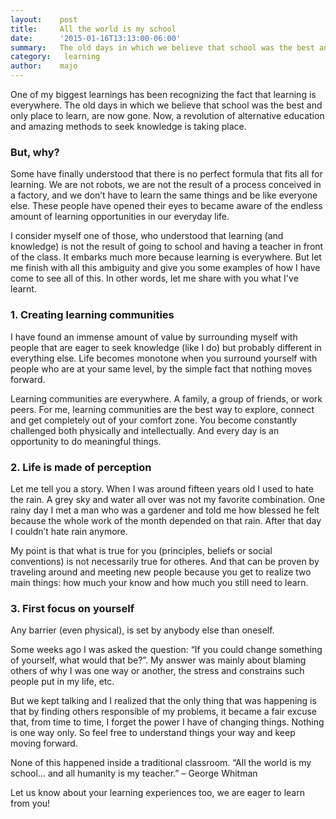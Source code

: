 ```yaml
---
layout:    post
title:     All the world is my school
date:      '2015-01-16T13:13:00-06:00'
summary:   The old days in which we believe that school was the best and only place to learn are changing. Instead, a revolution of alternative education and amazing methods to seek knowledge is taking place. Here's what I've learnt about these changes...
category:	learning
author:    majo
---
```


One of my biggest learnings has been recognizing the fact that learning is everywhere. The old days in which we believe that school was the best and only place to learn, are now gone. Now, a revolution of alternative education and amazing methods to seek knowledge is taking place. 

### But, why? 

Some have finally understood that there is no perfect formula that fits all for learning. We are not robots, we are not the result of a process conceived in a factory, and we don’t have to learn the same things and be like everyone else. These people have opened their eyes to became aware of the endless amount of learning opportunities in our everyday life. 

I consider myself one of those, who understood that learning (and knowledge) is not the result of going to school and having a teacher in front of the class. It embarks much more because learning is everywhere. But let me finish with all this ambiguity and give you some examples of how I have come to see all of this. In other words, let me share with you what I've learnt.

### 1. Creating learning communities

I have found an immense amount of value by surrounding myself with people that are eager to seek knowledge (like I do) but probably different in everything else. Life becomes monotone when you surround yourself with people who are at your same level, by the simple fact that nothing moves forward.

Learning communities are everywhere. A family, a group of friends, or work peers. For me, learning communities are the best way to explore, connect and get completely out of your comfort zone. You become constantly challenged both physically and intellectually. And every day is an opportunity to do meaningful things. 

### 2. Life is made of perception

Let me tell you a story. When I was around fifteen years old I used to hate the rain. A grey sky and water all over was not my favorite combination. One rainy day I met a man who was a gardener and told me how blessed he felt because the whole work of the month depended on that rain. After that day I couldn’t hate rain anymore. 

My point is that what is true for you (principles, beliefs or social conventions) is not necessarily true for otheres. And that can be proven by traveling around and meeting new people because you get to realize two main things: how much your know and how much you still need to learn. 


### 3. First focus on yourself

Any barrier (even physical), is set by anybody else than oneself. 

Some weeks ago I was asked the question: “If you could change something of yourself, what would that be?”. My answer was mainly about blaming others of why I was one way or another, the stress and constrains such people put in my life, etc. 

But we kept talking and I realized that the only thing that was happening is that by finding others responsible of my problems, it became a fair excuse that, from time to time, I forget the power I have of changing things. Nothing is one way only. So feel free to understand things your way and keep moving forward.

None of this happened inside a traditional classroom. “All the world is my school… and all humanity is my teacher.” – George Whitman 

Let us know about your learning experiences too, we are eager to learn from you! 
